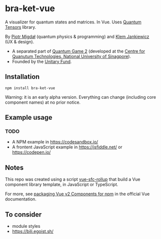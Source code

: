# bra-ket-vue

A visualizer for quantum states and matrices. In Vue.
Uses [Quantum Tensors](https://www.npmjs.com/package/quantum-tensors) library.

By [Piotr Migdał](https://p.migdal.pl/) (quantum physics & programming) and [Klem Jankiewicz](http://jankiewiczstudio.com/) (UX & design).

* A separated part of [Quantum Game 2](https://github.com/stared/quantum-game-2) (developed at the [Centre for Quanutum Technologies, National University of Sinagpore](https://www.quantumlah.org/)).
* Founded by the [Unitary Fund](https://unitary.fund/).


## Installation

```
npm install bra-ket-vue
```

Warning: it is an early alpha version. Everything can change (including core component names) at no prior notice.


## Example usage

### TODO

* A NPM example in https://codesandbox.io/
* A frontent JavaScript example in https://jsfiddle.net/ or https://codepen.io/


## Notes

This repo was created using a script [vue-sfc-rollup](https://www.npmjs.com/package/vue-sfc-rollup) that build a Vue component library template, in JavaScript or TypeScript.

For more, see [packaging Vue v2 Components for npm](https://vuejs.org/v2/cookbook/packaging-sfc-for-npm.html) in the official Vue documentation.


## To consider

* module styles
* https://bili.egoist.sh/